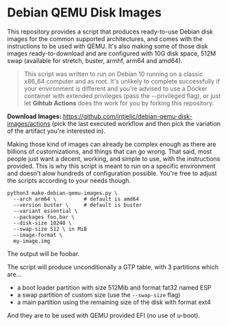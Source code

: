 # Debian QEMU Disk Images

This repository provides a script that produces ready-to-use Debian disk images
for the common supported architectures, and comes with the instructions to
be used with QEMU. It's also making some of those disk images
ready-to-download and are configured with 10G disk space, 512M swap (available
for stretch, buster, armhf, arm64 and amd64).

> This script was written to run on Debian 10 running on a classic x86_64 computer and as root. It's unlikely to complete successfully if your environment is different and you're advised to use a Docker container with extended privileges (pass the --privileged flag), or just let **Gihtub Actions** does the work for you by forking this repository.

**Download Images:** https://github.com/intjelic/debian-qemu-disk-images/actions (pick the last executed workflow and then pick the variation of the artifact you're interested in).

Making those kind of images can already be complex enough as there are billions
of customizations, and things that can go wrong. That said, most people just
want a decent, working, and simple to use, with the instructions provided. This
is why this script is meant to run on a specific environment and doesn't alow
hundreds of configuration possible. You're free to adjust the scripts according
to your needs though.

```
python3 make-debian-qemu-images.py \
  --arch arm64 \         # default is amd64
  --version buster \     # default is buster
  --variant essential \
  --packages foo,bar \
  --disk-size 10240 \
  --swap-size 512 \ in MiB
  --image-format \
  my-image.img
```

The output will be foobar.

The script will produce unconditionally a GTP table, with 3 partitions which
are...

- a boot loader partition with size 512Mib and format fat32 named ESP
- a swap partition of custom size (use the `--swap-size` flag)
- a main partition using the remaining size of the disk with format ext4

And they are to be used with QEMU provided EFI (no use of u-boot).


